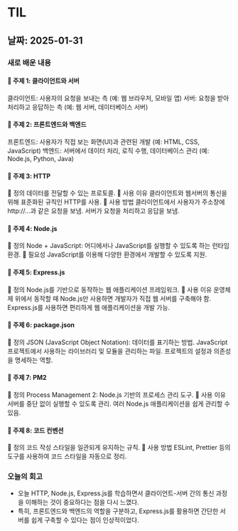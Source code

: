 # TIL

## 날짜: 2025-01-31

### 새로 배운 내용

#### 📌 주제 1: 클라이언트와 서버
클라이언트: 사용자의 요청을 보내는 측 (예: 웹 브라우저, 모바일 앱)
서버: 요청을 받아 처리하고 응답하는 측 (예: 웹 서버, 데이터베이스 서버)
#### 📌 주제 2: 프론트엔드와 백엔드
프론트엔드: 사용자가 직접 보는 화면(UI)과 관련된 개발 (예: HTML, CSS, JavaScript)
백엔드: 서버에서 데이터 처리, 로직 수행, 데이터베이스 관리 (예: Node.js, Python, Java)
#### 📌 주제 3: HTTP
🔹 정의
데이터를 전달할 수 있는 프로토콜.
🔹 사용 이유
클라이언트와 웹서버의 통신을 위해 표준화된 규칙인 HTTP를 사용.
🔹 사용 방법
클라이언트에서 사용자가 주소창에 http://...과 같은 요청을 보냄.
서버가 요청을 처리하고 응답을 보냄.
#### 📌 주제 4: Node.js
🔹 정의
Node + JavaScript: 어디에서나 JavaScript를 실행할 수 있도록 하는 런타임 환경.
🔹 필요성
JavaScript를 이용해 다양한 환경에서 개발할 수 있도록 지원.
#### 📌 주제 5: Express.js
🔹 정의
Node.js를 기반으로 동작하는 웹 애플리케이션 프레임워크.
🔹 사용 이유
운영체제 위에서 동작할 때 Node.js만 사용하면 개발자가 직접 웹 서버를 구축해야 함.
Express.js를 사용하면 편리하게 웹 애플리케이션을 개발 가능.
#### 📌 주제 6: package.json
🔹 정의
JSON (JavaScript Object Notation): 데이터를 표기하는 방법.
JavaScript 프로젝트에서 사용하는 라이브러리 및 모듈을 관리하는 파일.
프로젝트의 설정과 의존성을 명세하는 역할.
#### 📌 주제 7: PM2
🔹 정의
Process Management 2: Node.js 기반의 프로세스 관리 도구.
🔹 사용 이유
서버를 중단 없이 실행할 수 있도록 관리.
여러 Node.js 애플리케이션을 쉽게 관리할 수 있음.
#### 📌 주제 8: 코드 컨벤션
🔹 정의
코드 작성 스타일을 일관되게 유지하는 규칙.
🔹 사용 방법
ESLint, Prettier 등의 도구를 사용하여 코드 스타일을 자동으로 정리.


### 오늘의 회고
- 오늘 HTTP, Node.js, Express.js를 학습하면서 클라이언트-서버 간의 통신 과정을 이해하는 것이 중요하다는 점을 다시 느꼈다.
- 특히, 프론트엔드와 백엔드의 역할을 구분하고, Express.js를 활용하면 간단한 서버를 쉽게 구축할 수 있다는 점이 인상적이었다.
